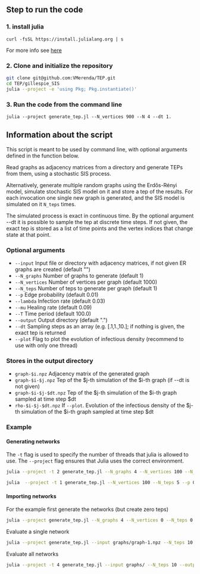 ## Step to run the code

### 1. install julia
`curl -fsSL https://install.julialang.org | s`

For more info see [here](https://github.com/JuliaLang/juliaup)

### 2. Clone and initialize the repository
```bash
git clone git@github.com:VMerenda/TEP.git
cd TEP/gillespie_SIS
julia --project -e 'using Pkg; Pkg.instantiate()'
```

### 3. Run the code from the command line
`julia --project generate_tep.jl --N_vertices 900 --N 4 --dt 1.`

## Information about the script

This script is meant to be used by command line, with optional arguments defined in the function below.

Read graphs as adjacency matrices from a directory and generate TEPs from them, using a stochastic SIS process.

Alternatively, generate multiple random graphs using the Erdős-Rényi model, simulate stochastic SIS model on it and store a tep of the results.
For each invocation one single new graph is generated, and the SIS model is simulated on it `N_teps` times.

The simulated process is exact in continuous time. By the optional argument --dt it is possible to sample the tep at discrete time steps.
If not given, the exact tep is stored as a list of time points and the vertex indices that change state at that point.

### Optional arguments
- `--input` Input file or directory with adjacency matrices, if not given ER graphs are created (default "")
- `--N_graphs` Number of graphs to generate (default 1)
- `--N_vertices` Number of vertices per graph (default 1000)
- `--N_teps` Number of teps to generate per graph (default 1)
- `--p` Edge probability (default 0.01)
- `--lambda` Infection rate (default 0.03)
- `--mu` Healing rate (default 0.09)
- `--T` Time period (default 100.0)
- `--output` Output directory (default ".")
- `--dt` Sampling steps as an array (e.g. [.1,1.,10.]; if nothing is given, the exact tep is returned
- `--plot` Flag to plot the evolution of infectious density (recommend to use with only one thread)

### Stores in the output directory
- `graph-$i.npz` Adjacency matrix of the generated graph
- `graph-$i-$j.npz` Tep of the $j-th simulation of the $i-th graph (if --dt is not given)
- `graph-$i-$j-$dt.npz` Tep of the $j-th simulation of the $i-th graph sampled at time step $dt
- `rho-$i-$j-$dt.npz` If `--plot`. Evolution of the infectious density of the $j-th simulation of the $i-th graph sampled at time step $dt

### Example
#### Generating networks
The `-t` flag is used to specify the number of threads that julia is allowed to use.
The `--project` flag ensures that Julia uses the correct environment.

```bash
julia --project -t 2 generate_tep.jl --N_graphs 4 --N_vertices 100 --N_teps 10 --p 0.04 --lambda 0.01 --mu 0.03 --T 300.0 --output N100/ --dt [1.,]
```
```bash
julia  --project -t 1 generate_tep.jl --N_vertices 100 --N_teps 5 --p 0.01 --lambda 0.08 --mu 0.06 --output N100/ --plot
```

#### Importing networks
For the example first generate the networks (but create zero teps)
```bash
julia --project generate_tep.jl --N_graphs 4 --N_vertices 0 --N_teps 0 --output graphs/
```
Evaluate a single network
```bash
julia --project generate_tep.jl --input graphs/graph-1.npz --N_teps 10 --output graphs/ --dt [1.,]
```
Evaluate all networks
```bash
julia --project -t 4 generate_tep.jl --input graphs/ --N_teps 10 --output graphs/ --dt [.1,]
```
